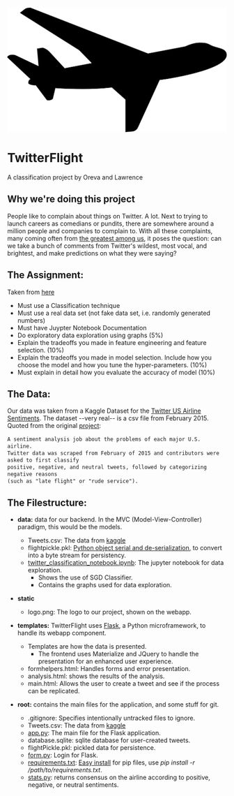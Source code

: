 ![TwitterFLightLogo](https://raw.githubusercontent.com/lawrencethomp/twitterFlight/master/workspace/twitterFlight/static/logo.png)  
# TwitterFlight
A classification project by Oreva and Lawrence

## Why we're doing this project
People like to complain about things on Twitter. A lot. Next to trying to launch careers as comedians or pundits, there are somewhere around a million people and companies to complain to. With all these complaints, many coming often from [the greatest among us](https://www.thewrap.com/john-podhoretz-declares-victory-in-war-with-nyc-restaurant-chain/), it poses the question: can we take a bunch of comments from Twitter's wildest, most vocal, and brightest, and make predictions on what they were saying?

## The Assignment:
Taken from [here](https://mycourses.unh.edu/courses/48074/assignments/306480)
- Must use a Classification technique 
- Must use a real data set (not fake data set, i.e. randomly generated numbers) 
- Must have Juypter Notebook Documentation
- Do exploratory data exploration using graphs  (5%)
- Explain the tradeoffs you made in feature engineering and feature selection. (10%)
- Explain the tradeoffs you made in model selection. Include how you choose the model and how you tune the hyper-parameters.  (10%)
- Must explain in detail how you evaluate the accuracy of model (10%)

## The Data:
Our data was taken from a Kaggle Dataset for the [Twitter US Airline Sentiments](https://www.kaggle.com/crowdflower/twitter-airline-sentiment). The dataset --very real-- is a csv file from February 2015. Quoted from the original [project](https://www.figure-eight.com/data-for-everyone/):  

    A sentiment analysis job about the problems of each major U.S. airline. 
    Twitter data was scraped from February of 2015 and contributors were asked to first classify 
    positive, negative, and neutral tweets, followed by categorizing negative reasons 
    (such as "late flight" or "rude service").



## The Filestructure:
- **data:** data for our backend. In the MVC (Model-View-Controller) paradigm, this would be the models.  
  - Tweets.csv: The data from [kaggle](https://www.kaggle.com/crowdflower/twitter-airline-sentiment)  
  - flightpickle.pkl: [Python object serial and de-serialization](https://pythontips.com/2013/08/02/what-is-pickle-in-python/), to convert into a byte stream for persistency.
  - [twitter_classification_notebook.ipynb](https://github.com/lawrencethomp/twitterFlight/blob/master/workspace/twitterFlight/data/twitter_classification_notebook.ipynb): The jupyter notebook for data exploration. 
    - Shows the use of SGD Classifier. 
    - Contains the graphs used for data exploration.  

- **static**  
  - logo.png: The logo to our project, shown on the webapp.

- **templates:** TwitterFlight uses [Flask](http://flask.pocoo.org/), a Python microframework, to handle its webapp component. 
  - Templates are how the data is presented. 
    - The frontend uses Materialize and JQuery to handle the presentation for an enhanced user experience.  
  - formhelpers.html: Handles forms and error presentation.  
  - analysis.html: shows the results of the analysis.  
  - main.html: Allows the user to create a tweet and see if the process can be replicated.  

- **root:** contains the main files for the application, and some stuff for git.  
  - .gitignore: Specifies intentionally untracked files to ignore.  
  - Tweets.csv: The data from [kaggle](https://www.kaggle.com/crowdflower/twitter-airline-sentiment)  
  - [app.py](https://github.com/lawrencethomp/twitterFlight/blob/master/workspace/twitterFlight/app.py): The main file for the Flask application.   
  - database.sqlite: sqlite database for user-created tweets.   
  - flightPickle.pkl: pickled data for persistence.  
  - [form.py](https://github.com/lawrencethomp/twitterFlight/blob/master/workspace/twitterFlight/form.py): Login for Flask.  
  - [requirements.txt](https://github.com/lawrencethomp/twitterFlight/blob/master/workspace/twitterFlight/requirements.txt): [Easy install](https://stackoverflow.com/questions/7225900/how-to-install-packages-using-pip-according-to-the-requirements-txt-file-from-a) for pip files, use _pip install -r /path/to/requirements.txt_.  
  - [stats.py](https://github.com/lawrencethomp/twitterFlight/blob/master/workspace/twitterFlight/stats.py): returns consensus on the airline according to positive, negative, or neutral sentiments.   
